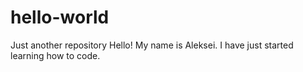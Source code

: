 # hello-world
Just another repository
Hello! My name is Aleksei. I have just started learning how to code. 
